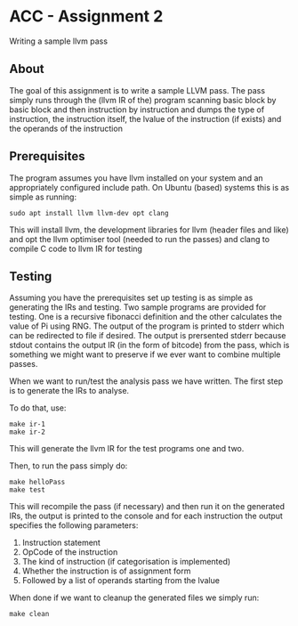 # ACC - Assignment 2
Writing a sample llvm pass

## About
The goal of this assignment is to write a sample LLVM pass. The pass simply runs through the (llvm IR of the) program scanning basic block by basic block and then instruction by instruction and dumps the type of instruction, the instruction itself, the lvalue of the instruction (if exists) and the operands of the instruction

## Prerequisites
The program assumes you have llvm installed on your system and an appropriately configured include path. On Ubuntu (based) systems this is as simple as running:

```shell
sudo apt install llvm llvm-dev opt clang
```

This will install llvm, the development libraries for llvm (header files and like) and opt the llvm optimiser tool (needed to run the passes)  and clang to compile C code to llvm IR for testing

## Testing
Assuming you have the prerequisites set up testing is as simple as generating the IRs and testing. Two sample programs are provided for testing. One is a recursive fibonacci definition and the other calculates the value of Pi using RNG. The output of the program is printed to stderr which can be redirected to file if desired. The output is prersented stderr because stdout contains the output IR (in the form of bitcode) from the pass, which is something we might want to preserve if we ever want to combine multiple passes.

When we want to run/test the analysis pass we have written. The first step is to generate the IRs to analyse.

To do that, use:

```shell
make ir-1
make ir-2
```

This will generate the llvm IR for the test programs one and two.

Then, to run the pass simply do:

```shell
make helloPass
make test
```

This will recompile the pass (if necessary) and then run it on the generated IRs, the output is printed to the console and for each instruction the output specifies the following parameters:

1. Instruction statement
2. OpCode of the instruction
3. The kind of instruction (if categorisation is implemented)
4. Whether the instruction is of assignment form
5. Followed by a list of operands starting from the lvalue


When done if we want to cleanup the generated files we simply run:
```shell
make clean
```
